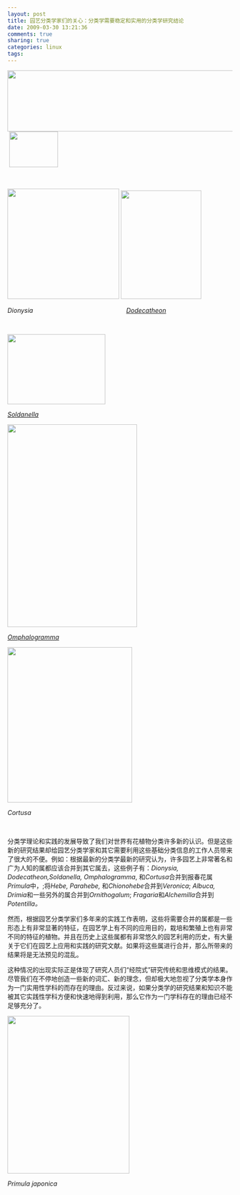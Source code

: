 ```yaml
---
layout: post
title: 园艺分类学家们的关心：分类学需要稳定和实用的分类学研究结论
date: 2009-03-30 13:21:36
comments: true
sharing: true
categories: linux
tags: 
---
```


<p>
<img style="width: 566px; height: 137px" src="/Blogs/image.axd?picture=2009%2f3%2f2009-03-30_124020.png" alt="" width="566" height="137" />&nbsp;<img src="/Blogs/image.axd?picture=2009%2f3%2f2009-03-30_132645.png" alt="" width="109" height="80" />
</p>
<p>
&nbsp;
</p>
<p>
<img src="/Blogs/image.axd?picture=2009%2f3%2f250px-Dionysia_involucrata.jpg" alt="" width="250" height="247" />&nbsp;<img src="/Blogs/image.axd?picture=2009%2f3%2fDodecatheon.jpg" alt="" width="180" height="243" /> 
</p>
<p>
<em>Dionysia</em>&nbsp;&nbsp;&nbsp;&nbsp;&nbsp;&nbsp;&nbsp;&nbsp;&nbsp;&nbsp;&nbsp;&nbsp;&nbsp;&nbsp;&nbsp;&nbsp;&nbsp;&nbsp;&nbsp;&nbsp;&nbsp;&nbsp;&nbsp;&nbsp;&nbsp;&nbsp;&nbsp;&nbsp;&nbsp;&nbsp;&nbsp;&nbsp;&nbsp;&nbsp;&nbsp;&nbsp;&nbsp;&nbsp;&nbsp;&nbsp;&nbsp;&nbsp;&nbsp;&nbsp;&nbsp;&nbsp;&nbsp;&nbsp;&nbsp;&nbsp;&nbsp;&nbsp; <em><a href="http://en.wikipedia.org/wiki/Dodecatheon">Dodecatheon</a></em> 
</p>
<p>
&nbsp;
</p>
<p>
<img style="width: 219px; height: 157px" src="/Blogs/image.axd?picture=2009%2f3%2fSoldanellaGem3.jpg" alt="" width="219" height="157" /> 
</p>
<p>
<em><a href="http://en.wikipedia.org/wiki/Soldanella">Soldanella</a></em> 
</p>
<p>
<img src="/Blogs/image.axd?picture=2009%2f3%2fOmphalogramma%2520forrestii.jpg" alt="" width="290" height="454" /> 
</p>
<p>
<em><a href="http://species.wikimedia.org/wiki/Omphalogramma">Omphalogramma</a></em> 
</p>
<p>
<img src="/Blogs/image.axd?picture=2009%2f3%2fcortusa_matthioli.jpg" alt="" width="279" height="348" /> 
</p>
<p>
<em>Cortusa</em> 
</p>
<p>
&nbsp;
</p>
<p>
分类学理论和实践的发展导致了我们对世界有花植物分类许多新的认识。但是这些新的研究结果却给园艺分类学家和其它需要利用这些基础分类信息的工作人员带来了很大的不便。例如：根据最新的分类学最新的研究认为，许多园艺上非常著名和广为人知的属都应该合并到其它属去，这些例子有：<em>Dionysia, Dodecatheon,Soldanella, Omphalogramma</em>, 和<em>Cortusa</em>合并到报春花属<em>Primula</em>中，;将<em>Hebe, Parahebe,</em> 和<em>Chionohebe</em>合并到<em>Veronica</em>; <em>Albuca, Drimia</em>和一些另外的属合并到<em>Ornithogalum</em>; <em>Fragaria</em>和<em>Alchemilla</em>合并到<em>Potentilla。</em> 
</p>
<p>
然而，根据园艺分类学家们多年来的实践工作表明，这些将需要合并的属都是一些形态上有非常显著的特征，在园艺学上有不同的应用目的，栽培和繁殖上也有非常不同的特征的植物。并且在历史上这些属都有非常悠久的园艺利用的历史，有大量关于它们在园艺上应用和实践的研究文献。如果将这些属进行合并，那么所带来的结果将是无法预见的混乱。 
</p>
<p>
这种情况的出现实际正是体现了研究人员们&ldquo;经院式&rdquo;研究传统和思维模式的结果。尽管我们在不停地创造一些新的词汇、新的理念，但却极大地忽视了分类学本身作为一门实用性学科的而存在的理由。反过来说，如果分类学的研究结果和知识不能被其它实践性学科方便和快速地得到利用，那么它作为一门学科存在的理由已经不足够充分了。 
</p>
<p>
<img src="/Blogs/image.axd?picture=2009%2f3%2fprimula_japonica_mm.jpg" alt="" width="273" height="353" /> 
</p>
<p>
<em>Primula japonica</em> 
</p>
